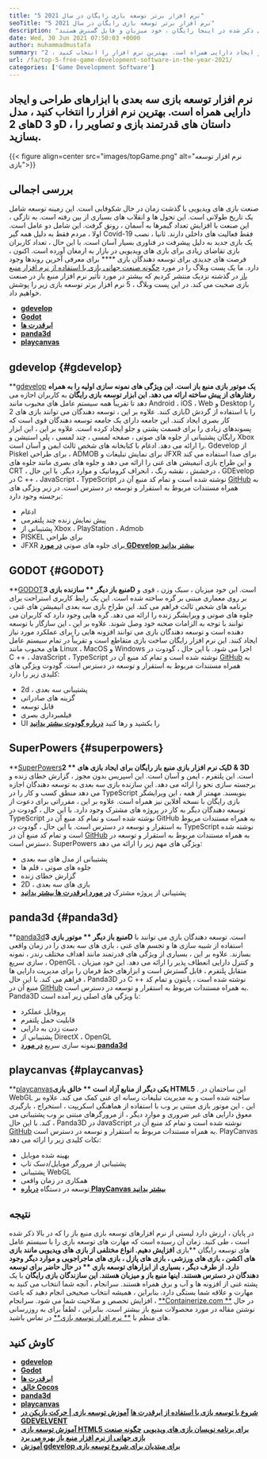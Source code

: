 ```yaml
---
title: "5 نرم افزار برتر توسعه بازی رایگان در سال 2021" 
seoTitle: "5 نرم افزار برتر توسعه بازی رایگان در سال 2021" 
description: "از طریق این راهنمای مفصل در 5 نرم افزار برتر توسعه بازی منبع باز بخوانید. تمام نرم افزارهای ذکر شده در اینجا رایگان ، خود میزبان و قابل گسترش هستند" 
date: Wed, 30 Jun 2021 07:50:03 +0000
author: muhammadmustafa
summary: "نرم افزار توسعه بازی سه بعدی با ابزارهای طراحی و ایجاد دارایی همراه است. بهترین نرم افزار را انتخاب کنید ، 2D & amp را بسازید. مدل های سه بعدی ، داستان های قدرتمند بازی و تصاویر." 
url: /fa/top-5-free-game-development-software-in-the-year-2021/
categories: ['Game Development Software']
---
```


## نرم افزار توسعه بازی سه بعدی با ابزارهای طراحی و ایجاد دارایی همراه است. بهترین نرم افزار را انتخاب کنید ، مدل های 2D و 3D ، داستان های قدرتمند بازی و تصاویر را بسازید.

{{< figure align=center src="images/topGame.png" alt="نرم افزار توسعه بازی">}}


## **بررسی اجمالی**
صنعت بازی های ویدیویی با گذشت زمان در حال شکوفایی است. این زمینه توسعه شامل یک تاریخ طولانی است. این تحول ها و انقلاب های بسیاری از بین رفته است. به تازگی ، این صنعت با افزایش تعداد گیمرها به آسمان ، رونق گرفت. این شامل دو عامل است. اولا ، مردم فقط به دلیل همه گیر Covid-19 فقط فعالیت های داخلی دارند. ثانیا ، نصب یک بازی جدید به دلیل پیشرفت در فناوری بسیار آسان است. با این حال ، تعداد کاربران بازی تقاضای زیادی برای بازی های ویدیویی در بازار به ارمغان آورده است. اکنون ، فرصت های جدیدی برای توسعه دهندگان بازی **** برای معرفی آخرین روندها وجود دارد. ما یک پست وبلاگ را در مورد [چگونه صنعت جهانی بازی با استفاده از نرم افزار منبع باز][1] در گذشته نزدیک منتشر کردیم که بیشتر در مورد تأثیر نرم افزار منبع باز در صنعت بازی صحبت می کند. در این پست وبلاگ ، 5 نرم افزار برتر توسعه بازی زیر را پوشش خواهیم داد.
  * **[gdevelop][2]**
  * **[Godot][3]**
  * **[ابرقدرت ها][4]**
  * **[panda3d][5]**
  * **[playcanvas][6]**

## gdevelop   {#gdevelop}
**[gdevelop][7] **یک موتور بازی منبع باز است. این ویژگی های نمونه سازی اولیه را به همراه رفتارهای از پیش ساخته ارائه می دهد. این ابزار توسعه بازی رایگان**  به کاربران اجازه می دهد تا تقریباً همه سیستم عامل های محبوب مانند Android ، iOS ، Web و Desktop را بازی کنند. علاوه بر این ، توسعه دهندگان می توانند بازی های 2D را با استفاده از گردش کار بصری ایجاد کنند. این جامعه دارای یک جامعه توسعه دهندگان قوی است که پسوندهای زیادی را برای قسمت پشتی و جلو ایجاد کرده است. علاوه بر این ، این ابزار رایگان پشتیبانی از جلوه های صوتی ، صفحه لمسی ، چند لمسی ، پلی استیشن و Xbox را ارائه می دهد. ادغام با کتابخانه های شخص ثالث ایمن و آسان است. Gdevelop از Piskel برای طراحی ، ADMOB برای نمایش تبلیغات و JFXR برای صدا استفاده می کند و این طراح بازی انیمیشن های غنی را ارائه می دهد و جلوه های بصری مانند جلوه های CRT ، درخشش ، نقشه رنگ ، انحراف کروماتیک و موارد دیگر. با این حال ، GDEvelop در C ++ ، JavaScript ، TypeScript نوشته شده است و تمام کد منبع آن در [GitHub][8] به همراه مستندات مربوط به استقرار و توسعه در دسترس است.
در زیر ویژگی های برجسته وجود دارد:
  * ادغام
  * پیش نمایش زنده چند پلتفرمی
  * پشتیبانی از Xbox ، PlayStation ، Admob
  * PISKEL برای طراحی
  * JFXR برای جلوه های صوتی
**[در مورد GDevelop بیشتر بدانید][9]**

## GODOT   {#GODOT}
**[GODOT][10]**منبع باز دیگر ** سازنده بازی 3D**  است. این خود میزبان ، سبک وزن ، قوی و بر روی معماری مبتنی بر گره ساخته شده است. این یک رابط کاربری استراحت برای برنامه های شخص ثالث فراهم می کند. این طراح بازی سه بعدی انیمیشن های غنی ، جلوه های صوتی و ویرایشگر زنده را ارائه می دهد. گره هایی وجود دارد که کاربران می توانند با توجه به الزامات صحنه خود وصل شوند. علاوه بر این ، این سازگار با توسعه دهنده است و توسعه دهندگان بازی می توانند افزونه هایی را برای عملکرد مورد نیاز ایجاد کنند. این نرم افزار رایگان ساخت بازی متقاطع است و تقریباً در تمام سیستم عامل های محبوب مانند Linux ، MacOS و Windows اجرا می شود. با این حال ، گودوت در C ++ ، JavaScript ، TypeScript نوشته شده است و تمام کد منبع آن در [GitHub][11] به همراه مستندات مربوط به استقرار و توسعه در دسترس است.
گودوت ویژگی های کلیدی زیر را دارد:
  * 2d ، پشتیبانی سه بعدی
  * گزینه های صادراتی
  * قابل توسعه
  * فیلمبرداری بصری
  * UI را بکشید و رها کنید
**[درباره گودوت بیشتر بدانید][12]**

## SuperPowers   {#superpowers}
**[SuperPowers][13]**یک نرم افزار بازی منبع باز رایگان برای ایجاد بازی های ** 2D & 3D**  است. این پلتفرم ، ایمن و آسان است. این اسپریس بدون مجوز ، گزارش خطای زنده و برجسته سازی نحو را ارائه می دهد. این سازنده بازی سه بعدی به توسعه دهندگان اجازه می دهد منطق کسب و کار را در TypeScript بنویسند. مهمتر از همه ، این ویرایشگر بازی رایگان با نسخه آفلاین نیز همراه است. علاوه بر این ، مقرراتی برای دعوت از توسعه دهندگان دیگر به کار در پروژه های مشترک وجود دارد. با این حال ، گودوت در TypeScript نوشته شده است و تمام کد منبع آن در GitHub به همراه مستندات مربوط به استقرار و توسعه در دسترس است. با این حال ، گودوت در TypeScript نوشته شده است و تمام کد منبع آن در [GitHub][14] به همراه مستندات مربوط به استقرار و توسعه در دسترس است.
SuperPowers ویژگی های مهم زیر را ارائه می دهد:
  * پشتیبانی از مدل های سه بعدی
  * جلوه های صوتی ، قلم ها
  * گزارش خطای زنده
  * 2D ، بازی های سه بعدی
  * پشتیبانی از پروژه مشترک
**[در مورد ابرقدرت ها بیشتر بدانید][15]**

## panda3d   {#panda3d}
**[panda3d][16]**منبع باز دیگر ** موتور بازی 3D**  است. توسعه دهندگان بازی می توانند با استفاده از شبیه سازی ها و تجسم های غنی ، بازی های سه بعدی را در زمان واقعی بسازند. علاوه بر این ، بسیاری از ویژگی های قدرتمند مانند اهداف مختلف رندر ، نمونه سازی سریع ، OpenGL و کنترل دارایی انعطاف پذیر را ارائه می دهد. این خود میزبان ، متقابل پلتفرم ، قابل گسترش است و ابزارهای خط فرمان را برای مدیریت دارایی ها فراهم می کند. با این حال ، Panda3D در C ++ نوشته شده است ، پایتون و تمام کد منبع آن در [GitHub][17] به همراه مستندات مربوط به استقرار و توسعه در دسترس است.
Panda3D با ویژگی های اصلی زیر آمده است:
  * پروفایل عملکرد
  * قابلیت حمل پلتفرم
  * دست زدن به دارایی
  * پشتیبانی از DirectX ، OpenGL
  * نمونه سازی سریع
[ **در مورد panda3d** ][18]

## playcanvas   {#playcanvas}
**[playcanvas][19]**یکی دیگر از منابع آزاد است ** خالق بازی HTML5** . این ساختمان در WebGL ساخته شده است و به مدیریت تبلیغات رسانه ای غنی کمک می کند. علاوه بر این ، این موتور بازی مبتنی بر وب با استفاده از هماهنگی اسکریپت ، استخراج ، بارگیری معوق دارایی های غیر ضروری و موارد دیگر ، از مرورگرهای مبتنی بر وب پشتیبانی می کند. با این حال ، Panda3D در JavaScript نوشته شده است و تمام کد منبع آن در [GitHub][20] به همراه مستندات مربوط به استقرار و توسعه در دسترس است.
PlayCanvas نکات کلیدی زیر را ارائه می دهد:
  * بهینه شده موبایل
  * پشتیبانی از مرورگر موبایل/دسک تاپ
  * پشتیبانی WebGL
  * همکاری در زمان واقعی
  * توسعه در دستگاه
**[درباره PlayCanvas بیشتر بدانید][21]**

## نتیجه
در پایان ، ارزش دارد لیستی از نرم افزارهای توسعه بازی منبع باز را که در بالا ذکر شده است ، طی کنید. زمان آن رسیده است که مهارت های توسعه بازی را با سیستم عامل های توسعه رایگان **بازی  **افزایش دهیم. انواع مختلفی از بازی های ویدیویی مانند بازی های اکشن ، بازی های ورزشی ، بازی های پازل ، بازی های ماجراجویی و موارد دیگر وجود دارد. از طرف دیگر ، بسیاری از ابزارهای توسعه بازی **   **در حال حاضر برای توسعه دهندگان در دسترس هستند. اینها منبع باز و میزبان هستند. این**   سازندگان بازی رایگان** با یک پشته غنی از افزونه ها و آب و برق همراه هستند. سرانجام ، آنچه شما انتخاب می کنید به مهارت و علاقه شما بستگی دارد. بنابراین ، همیشه انتخاب صحیحی انجام دهید که باعث افزایش تخصص و صلاحیت شما می شود.
سرانجام ، [**Containerize.com **][22] در حال نوشتن مقاله در مورد محصولات منبع باز بیشتر است. بنابراین ، لطفاً برای به روزرسانی های منظم با [**  نرم افزار توسعه بازی**][23] در تماس باشید.

## کاوش کنید
  * **[gdevelop][7]**
  * **[Godot][10]**
  * **[ابرقدرت ها][13]**
  * **[خالق Cocos][24]**
  * **[panda3d][16]**
  * **[playcanvas][19]**
  * **[شروع با توسعه بازی با استفاده از ابرقدرت ها][25]**
   **[آموزش توسعه بازی | حرکت بازیکن در GDEVELVENT][26]** 
  * **[آموزش توسعه بازی HTML5 برای برنامه نویسان بازی های ویدیویی][27]**
   **[چگونه صنعت بازی جهانی از نرم افزار منبع باز بهره می برد][1]** 
  * **[آموزش gdevelop برای مبتدیان برای شروع توسعه بازی][28]**

  
[1]: https://blog.containerize.com/game-development-software/how-global-gaming-market-leveraging-open-source-software/
[2]: #GDevelop
[3]: #Godot
[4]: #Superpowers
[5]: #Panda3D
[6]: #PlayCanvas
[7]: https://products.containerize.com/game-development-software/gdevelop/
[8]: https://github.com/4ian/GDevelop
[9]: https://gdevelop-app.com/
[10]: https://products.containerize.com/game-development-software/godot/
[11]: https://github.com/godotengine/godot
[12]: https://godotengine.org/
[13]: https://products.containerize.com/game-development-software/superpowers/
[14]: https://github.com/superpowers/superpowers-core
[15]: http://superpowers-html5.com/index.en.html
[16]: https://products.containerize.com/game-development-software/panda3d/
[17]: https://github.com/panda3d/panda3d
[18]: https://www.panda3d.org/
[19]: https://products.containerize.com/game-development-software/playcanvas/
[20]: https://github.com/playcanvas/engine
[21]: https://playcanvas.com/
[22]: https://www.containerize.com/
[23]: https://products.containerize.com/game-development-software/
[24]: https://products.containerize.com/game-development-software/cocos-creator/
[25]: https://blog.containerize.com/game-development-software/superpowers-animation-getting-started-with-game-development/
[26]: https://blog.containerize.com/game-development-software/game-development-tutorial-player-movement-in-gdevelop/
[27]: https://blog.containerize.com/2021/05/19/html5-game-development-tutorial-for-video-game-programmers/
[28]: https://blog.containerize.com/game-development-software/game-development-tutorial-player-movement-in-gdevelop/

